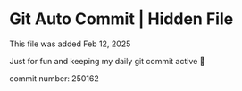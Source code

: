 # Git Auto Commit | Hidden File

This file was added Feb 12, 2025

Just for fun and keeping my daily git commit active 🤪

commit number: 250162
